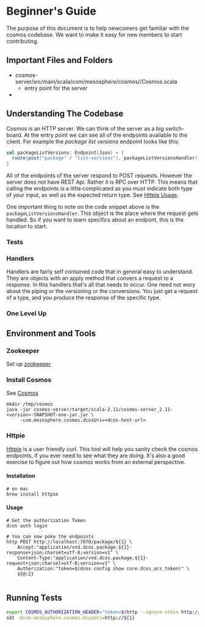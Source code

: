 # Beginner's Guide

The purpose of this document is to help newcomers get familiar with the cosmos codebase. We want to make it
easy for new members to start contributing.

## Important Files and Folders

* cosmos-server/src/main/scala/com/mesosphere/cosmos//Cosmos.scala
	+ entry point for the server
* 

## Understanding The Codebase

Cosmos is an HTTP server. We can think of the server as a big switch-board. At the entry point
we can see all of the endpoints available to the client. For example the _package list versions_
endpoint looks like this:

```scala
val packageListVersions: Endpoint[Json] = {
  route(post("package" / "list-versions"), packageListVersionsHandler)(RequestReaders.standard)
}
```

All of the endpoints of the server respond to POST requests. However the server does not have REST Api. Rather it is
RPC over HTTP. This means that calling the endpoints is a little complicated as you must indicate both type of your
input, as well as the expected return type. See [Httpie Usage](#usage).

One important thing to note on the code snippet above is the ```packageListVersionsHandler```. This object is the place where
the request gets handled. So if you want to learn specifics about an endpont, this is the location to start.

### Tests


### Handlers
Handlers are fairly self contained code that in general easy to understand. They are objects with an apply method that
convers a request to a response. In this handlers that's all that needs to occur. One need not wory about the piping
or the versioning or the conversions. You just get a request of a type, and you produce the response of the specific
type.

### One Level Up

## Environment and Tools

### Zookeeper
Set up [zookeeper](https://blog.kompany.org/2013/02/23/setting-up-apache-zookeeper-on-os-x-in-five-minutes-or-less)

### Install Cosmos
See [Cosmos](https://github.com/dcos/cosmos)

```shell
mkdir /tmp/cosmos
java -jar cosmos-server/target/scala-2.11/cosmos-server_2.11-<version>-SNAPSHOT-one-jar.jar \
     -com.mesosphere.cosmos.dcosUri=<dcos-host-url>
```

### Httpie
[Httpie](https://github.com/jkbrzt/httpie) is a user friendly curl. This tool will help you sanity check the cosmos endpoints, 
if you ever need to see what they are doing. It's also a good exercise to figure out how cosmos works from an external perspective.

#### Installation
```shell
# on mac
brew install httpie
```

#### Usage
```shell
# Get the authorization Token
dcos auth login

# You can now poke the endpoints
http POST http://localhost:7070/package/${1} \
	Accept:"application/vnd.dcos.package.${1}-response+json;charset=utf-8;version=v1" \
	Content-Type:"application/vnd.dcos.package.${1}-request+json;charset=utf-8;version=v1" \
	Authorization:"token=$(dcos config show core.dcos_acs_token)" \
	${@:2}
	
```

## Running Tests

```bash
export COSMOS_AUTHORIZATION_HEADER="token=$(http --ignore-stdin http://${1}/acs/api/v1/auth/login uid=bootstrapuserassword=deleteme | jq -r ".token")"
sbt -Dcom.mesosphere.cosmos.dcosUri=http://${1}
```

